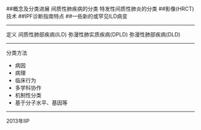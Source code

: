 ##概念及分类进展
    间质性肺疾病的分类
    特发性间质性肺炎的分类
##影像(HRCT)技术
##IPF诊断指南特点
##一些新的或罕见ILD病变

***

定义
间质性肺部疾病(ILD)
弥漫性肺实质疾病(DPLD)
弥漫性肺部疾病(DLD)

***
分类方法
- 病因
- 病理
- 临床行为
- 多学科协作
- 机制性分类
- 基于分子水平、基因等

***
2013年IIP